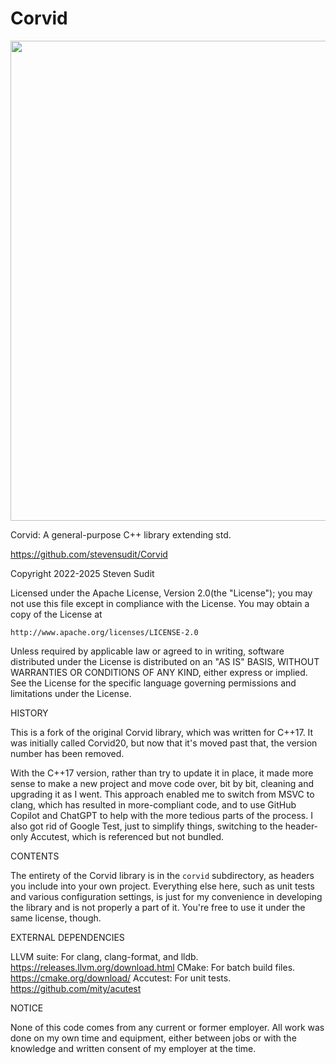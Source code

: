 # Corvid
<img src="https://upload.wikimedia.org/wikipedia/commons/0/0a/Corvus-brachyrhynchos-001.jpg" height=768 width=768>

Corvid: A general-purpose C++ library extending std.

https://github.com/stevensudit/Corvid

Copyright 2022-2025 Steven Sudit

Licensed under the Apache License, Version 2.0(the "License");
you may not use this file except in compliance with the License.
You may obtain a copy of the License at

    http://www.apache.org/licenses/LICENSE-2.0

Unless required by applicable law or agreed to in writing, software
distributed under the License is distributed on an "AS IS" BASIS,
WITHOUT WARRANTIES OR CONDITIONS OF ANY KIND, either express or implied.
See the License for the specific language governing permissions and
limitations under the License.


HISTORY

This is a fork of the original Corvid library, which was written for C++17. It was initially called Corvid20, but now that it's moved past that, the version number has been removed.

With the C++17 version, rather than try to update it in place, it made more sense to make a new project and move code over, bit by bit, cleaning and upgrading it as I went. This approach enabled me to switch from MSVC to clang, which has resulted in more-compliant code, and to use GitHub Copilot and ChatGPT to help with the more tedious parts of the process. I also got rid of Google Test, just to simplify things, switching to the header-only Accutest, which is referenced but not bundled.


CONTENTS

The entirety of the Corvid library is in the `corvid` subdirectory, as headers you include into your own project. Everything else here, such as unit tests and various configuration settings, is just for my convenience in developing the library and is not properly a part of it. You're free to use it under the same license, though.


EXTERNAL DEPENDENCIES

LLVM suite: For clang, clang-format, and lldb. https://releases.llvm.org/download.html
CMake: For batch build files. https://cmake.org/download/
Accutest: For unit tests. https://github.com/mity/acutest


NOTICE

None of this code comes from any current or former employer. All work was done on my own time and equipment, either between jobs or with the knowledge and written consent of my employer at the time.
